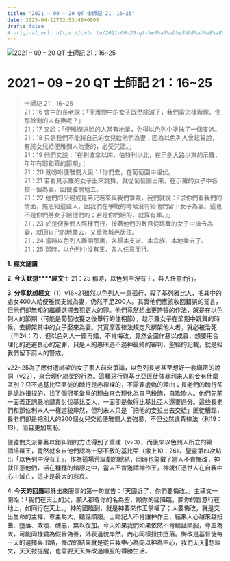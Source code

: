 ```yaml
---
title: "2021 – 09 – 20 QT 士師記 21：16~25"
date: 2025-04-12T02:53:45+0800
draft: false
# original_url: https://cmtc.tw/2021-09-20-qt-%e5%a3%ab%e5%b8%ab%e8%a8%98-21%ef%bc%9a1625
---
```


![2021 – 09 – 20 QT 士師記 21：16\~25](/images/qt.jpg   "2021 – 09 – 20 QT 士師記 21：16\~25")

# 2021 – 09 – 20 QT 士師記 21：16\~25

> 士師記 21：16\~25  
> 21：16 會中的長老說：「便雅憫中的女子既然除滅了，我們當怎樣辦理、使那餘剩的人有妻呢？」  
> 21：17 又說：「便雅憫逃脫的人當有地業，免得以色列中塗抹了一個支派。  
> 21：18 只是我們不能將自己的女兒給他們為妻；因為以色列人曾起誓說，有將女兒給便雅憫人為妻的，必受咒詛。」  
> 21：19 他們又說：「在利波拿以南，伯特利以北，在示劍大路以東的示羅，年年有耶和華的節期」；  
> 21：20 就吩咐便雅憫人說：「你們去，在葡萄園中埋伏。  
> 21：21 若看見示羅的女子出來跳舞，就從葡萄園出來，在示羅的女子中各搶一個為妻，回便雅憫地去。  
> 21：22 他們的父親或是弟兄若來與我們爭競，我們就說：『求你們看我們的情面，施恩給這些人，因我們在爭戰的時候沒有給他們留下女子為妻。這也不是你們將女子給他們的；若是你們給的，就算有罪。』」  
> 21：23 於是便雅憫人照樣而行，按著他們的數目從跳舞的女子中搶去為妻，就回自己的地業去，又重修城邑居住。  
> 21：24 當時以色列人離開那裏，各歸本支派、本宗族、本地業去了。  
> 21：25 那時，以色列中沒有王，各人任意而行。

**1.** **經文誦讀**

**2. 今天默想****經文**士 21：25 那時，以色列中沒有王，各人任意而行。

**3. 分享默想經文**（1）v16\~21雖然以色列人一意孤行，殺了基列雅比人，把其中的處女400人給便雅憫支派為妻，仍然不足200人。其實他們應該收回錯誤的誓言，但他們卻無知的繼續選擇去犯更大的罪。他們竟然想出更誇張的作法，就是在以色列人的節期（可能是葡萄收獲之後舉行的住棚節），趁示羅女子在節期中跳舞的時候，去綁架其中的女子娶來為妻。其實摩西律法規定凡綁架他人者，就必被治死（申24：7），但以色列人一錯再錯，不肯悔改，竟然企圖作惡以成善，想要用合理化的逃避良心的定罪，只是人的愚昧逃不過神最終的審判，聖經的記載，就是給我們留下前人的警戒。

v22\~25為了應付遭綁架的女子家人前來爭論，以色列長老甚至想好一套縝密的說詞（v22），來合理化綁架的行為。這種惡行與基比亞匪徒強暴利未人的妾有什麼區別？只不過基比亞匪徒的醜行是赤裸裸的，不需要虛偽的理由；長老們的醜行卻是詭詐扭捏的，找了個冠冕堂皇的理由來合理化為自己粉飾，自欺欺人。他們先前一面義正詞嚴地譴責討伐基比亞人，一面卻是做得比基比亞人還要過分。這些長老們和那位利未人一樣道貌岸然，但利未人只是「把他的妾拉出去交給」匪徒糟蹋，長老們卻是把別人的200個女兒交給便雅憫人去強暴，不但公然違背律法（利19：13），而且更加無恥。

便雅憫支派靠著以錯糾錯的方法得到了重建（v23），而後來以色列人所立的第一個掃羅王，竟然就來自他們認為十惡不赦的基比亞（撒上10：26）。聖靈第四次點出「以色列中沒有王」，作為這場荒誕劇的總結，同時也象徵了當人不肯悔改，神就任憑他們，活在種種的錯謬之中，當人不肯邀請神作王，神就任憑世人在自我中心中滅亡，這才是最大的悲哀。

**4. 今天的回應**耶穌出來服事的第一句宣告：「天國近了，你們要悔改。」主禱文一開始：「我們在天上的父，願人都尊你的名為聖，願你的國降臨，願你的旨意行在地上，如同行在天上。」神的國臨到，就是神要來作王掌權了；人要悔改，就是交出生命的主權，尊主為大，聽話順服。士師記人不肯讓神作王，結果人心越來越扭曲、墮落、敗壞、醜惡，無以復加。今天如果我們如果依然不肯聽話順服，尊主為大，可能同樣變為假冒偽善，外表道貌岸然，內心同樣扭曲墮落。悔改是基督徒每一天的選擇與出路，悔改的結果就是從自我中心為向以神為中心，我們天天𪐥想經文，天天被提醒，也需要天天悔改過順服的得勝生活。